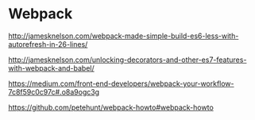 # Webpack

http://jamesknelson.com/webpack-made-simple-build-es6-less-with-autorefresh-in-26-lines/

http://jamesknelson.com/unlocking-decorators-and-other-es7-features-with-webpack-and-babel/

https://medium.com/front-end-developers/webpack-your-workflow-7c8f59c0c97c#.o8a9ogc3g

https://github.com/petehunt/webpack-howto#webpack-howto